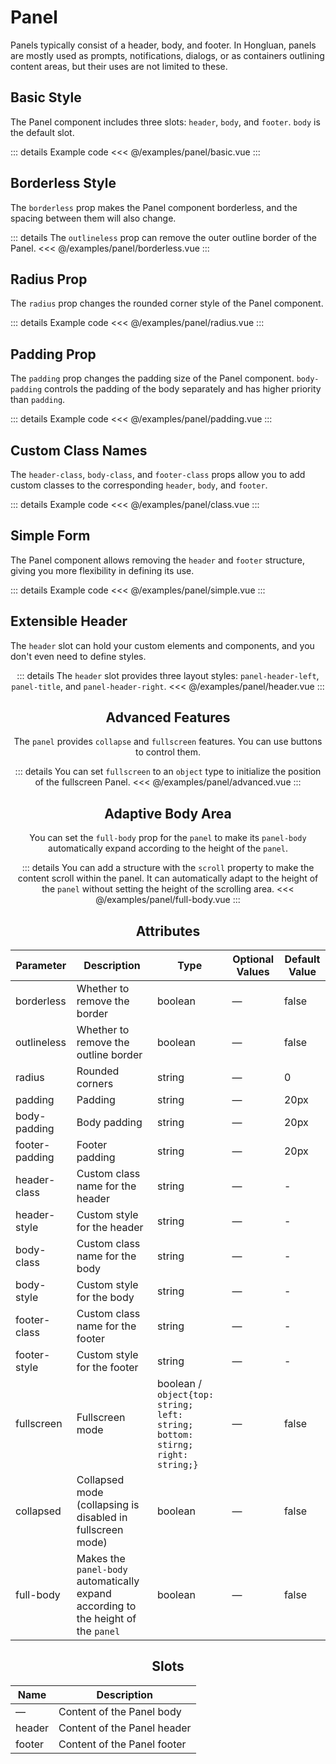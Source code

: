 # Panel

<script setup>
import Basic from '/examples/panel/basic.vue'
import Borderless from '/examples/panel/borderless.vue'
import Radius from '/examples/panel/radius.vue'
import Padding from '/examples/panel/padding.vue'
import Class from '/examples/panel/class.vue'
import Simple from '/examples/panel/simple.vue'
import Header from '/examples/panel/header.vue'
import Advanced from '/examples/panel/advanced.vue'
import FullBody from '/examples/panel/full-body.vue'
import BasicSource from '/examples/panel/basic.vue?raw'
import BorderlessSource from '/examples/panel/borderless.vue?raw'
import RadiusSource from '/examples/panel/radius.vue?raw'
import PaddingSource from '/examples/panel/padding.vue?raw'
import ClassSource from '/examples/panel/class.vue?raw'
import SimpleSource from '/examples/panel/simple.vue?raw'
import HeaderSource from '/examples/panel/header.vue?raw'
import AdvancedSource from '/examples/panel/advanced.vue?raw'
import FullBodySource from '/examples/panel/full-body.vue?raw'
</script>

Panels typically consist of a header, body, and footer. In Hongluan, panels are mostly used as prompts, notifications, dialogs, or as containers outlining content areas, but their uses are not limited to these.

## Basic Style <play :source-code="BasicSource" />

The Panel component includes three slots: `header`, `body`, and `footer`. `body` is the default slot.

<Basic />

::: details Example code
<<< @/examples/panel/basic.vue
:::

## Borderless Style <play :source-code="BorderlessSource" />

The `borderless` prop makes the Panel component borderless, and the spacing between them will also change.

<Borderless />

::: details The `outlineless` prop can remove the outer outline border of the Panel.
<<< @/examples/panel/borderless.vue
:::

## Radius Prop <play :source-code="RadiusSource" />

The `radius` prop changes the rounded corner style of the Panel component.

<Radius />

::: details Example code
<<< @/examples/panel/radius.vue
:::

## Padding Prop <play :source-code="PaddingSource" />

The `padding` prop changes the padding size of the Panel component. `body-padding` controls the padding of the body separately and has higher priority than `padding`.

<Padding />

::: details Example code
<<< @/examples/panel/padding.vue
:::

## Custom Class Names <play :source-code="ClassSource" />

The `header-class`, `body-class`, and `footer-class` props allow you to add custom classes to the corresponding `header`, `body`, and `footer`.

<Class />

::: details Example code
<<< @/examples/panel/class.vue
:::

## Simple Form <play :source-code="SimpleSource" />

The Panel component allows removing the `header` and `footer` structure, giving you more flexibility in defining its use.

<Simple />

::: details Example code
<<< @/examples/panel/simple.vue
:::

## Extensible Header <play :source-code="HeaderSource" />

The `header` slot can hold your custom elements and components, and you don't even need to define styles.

<Header />

::: details The `header` slot provides three layout styles: `panel-header-left`, `panel-title`, and `panel-header-right`.
<<< @/examples/panel/header.vue
:::

## Advanced Features <play :source-code="AdvancedSource" />

The `panel` provides `collapse` and `fullscreen` features. You can use buttons to control them.

<Advanced />

::: details You can set `fullscreen` to an `object` type to initialize the position of the fullscreen Panel.
<<< @/examples/panel/advanced.vue
:::

## Adaptive Body Area <play :source-code="FullBodySource" />

You can set the `full-body` prop for the `panel` to make its `panel-body` automatically expand according to the height of the `panel`.

<FullBody />

::: details You can add a structure with the `scroll` property to make the content scroll within the panel. It can automatically adapt to the height of the `panel` without setting the height of the scrolling area.
<<< @/examples/panel/full-body.vue
:::

## Attributes

| Parameter        | Description   | Type                   | Optional Values     | Default Value |
| -------------- | --------------- | ------------------ | ------ | ------ |
| borderless     | Whether to remove the border                             | boolean   | —      | false  |
| outlineless    | Whether to remove the outline border                        | boolean | —      | false  |
| radius         | Rounded corners                                  | string| —      | 0  |
| padding        | Padding                                  | string| —      | 20px   |
| body-padding   | Body padding                             | string  | —      | 20px   |
| footer-padding | Footer padding                         | string  | —      | 20px   |
| header-class   | Custom class name for the header              | string   | —      | -      |
| header-style   | Custom style for the header              | string   | —      | -      |
| body-class     | Custom class name for the body              | string | —      | -      |
| body-style   | Custom style for the body               | string   | —      | -      |
| footer-class   | Custom class name for the footer              | string  | —      | -      |
| footer-style   | Custom style for the footer              | string   | —      | -      |
| fullscreen     | Fullscreen mode                              | boolean / `object{top: string; left: string; bottom: stirng; right: string;}` | —      | false  |
| collapsed      | Collapsed mode (collapsing is disabled in fullscreen mode)          | boolean   | —      | false  |
| full-body   | Makes the `panel-body` automatically expand according to the height of the `panel` | boolean  | —      | false  |

## Slots

| Name  | Description |
| ------ | ---------------- |
| —      | Content of the Panel body |
| header | Content of the Panel header |
| footer | Content of the Panel footer |
